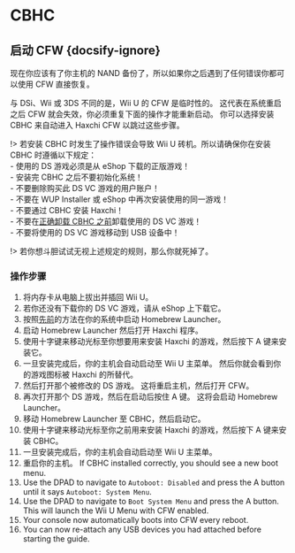 # CBHC

## 启动 CFW {docsify-ignore}

现在你应该有了你主机的 NAND 备份了，所以如果你之后遇到了任何错误你都可以使用 CFW 直接恢复。

与 DSi、Wii 或 3DS 不同的是，Wii U 的 CFW 是临时性的。 这代表在系统重启之后 CFW 就会失效，你必须重复下面的操作才能重新启动。 你可以选择安装 CBHC 来自动进入 Haxchi CFW 以跳过这些步骤。

!> 若安装 CBHC 时发生了操作错误会导致 Wii U 砖机。所以请确保你在安装 CBHC 时遵循以下规定： <br>- 使用的 DS 游戏必须是从 eShop 下载的正版游戏！ <br>- 安装完 CBHC 之后不要初始化系统！ <br>- 不要删除购买此 DS VC 游戏的用户账户！ <br>- 不要在 WUP Installer 或 eShop 中再次安装使用的同一游戏！ <br>- 不要通过 CBHC 安装 Haxchi！ <br>- 不要在[正确卸载 CBHC 之前](../uninstall-cbhc)卸载使用的 DS VC 游戏！ <br>- 不要将使用的 DS VC 游戏移动到 USB 设备中！

!> 若你想斗胆试试无视上述规定的规则，那么你就死掉了。

### 操作步骤

1. 将内存卡从电脑上拔出并插回 Wii U。
1. 若你还没有下载你的 DS VC 游戏，请从 eShop 上下载它。
1. 按照[先前](browser-exploit)的方法在你的系统中启动 Homebrew Launcher。
1. 启动 Homebrew Launcher 然后打开 Haxchi 程序。
1. 使用十字键来移动光标至你想要用来安装 Haxchi 的游戏，然后按下 A 键来安装它。
1. 一旦安装完成后，你的主机会自动启动至 Wii U 主菜单。 然后你就会看到你的游戏图标被 Haxchi 的所替代。
1. 然后打开那个被修改的 DS 游戏。 这将重启主机，然后打开 CFW。
1. 再次打开那个 DS 游戏，然后在启动后按住 A 键。 这将会启动 Homebrew Launcher。
1. 移动 Homebrew Launcher 至 CBHC，然后启动它。
1. 使用十字键来移动光标至你之前用来安装 Haxchi 的游戏，然后按下 A 键来安装 CBHC。
1. 一旦安装完成后，你的主机会自动启动至 Wii U 主菜单。
1. 重启你的主机。 If CBHC installed correctly, you should see a new boot menu.
1. Use the DPAD to navigate to `Autoboot: Disabled` and press the A button until it says `Autoboot: System Menu`.
1. Use the DPAD to navigate to `Boot System Menu` and press the A button. This will launch the Wii U Menu with CFW enabled.
1. Your console now automatically boots into CFW every reboot.
1. You can now re-attach any USB devices you had attached before starting the guide.